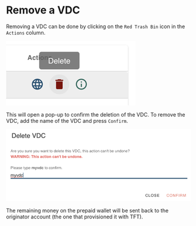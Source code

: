 # Remove a VDC

Removing a VDC can be done by clicking on the `Red Trash Bin` icon in the `Actions` column.

![](img/01_vdc_remove_button.png ':size=200')

This will open a pop-up to confirm the deletion of the VDC. To remove the VDC, add the name of the VDC and press `Confirm`.

![](img/02_vdc_remove_confirm.png ':size=400')

The remaining money on the prepaid wallet will be sent back to the originator account (the one that provisioned it with TFT). 
